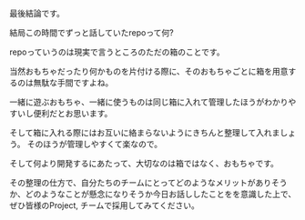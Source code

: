 最後結論です。

結局この時間でずっと話していたrepoって何?

repoっていうのは現実で言うところのただの箱のことです。

当然おもちゃだったり何かものを片付ける際に、そのおもちゃごとに箱を用意するのは無駄な手間ですよね。

一緒に遊ぶおもちゃ、一緒に使うものは同じ箱に入れて管理したほうがわかりやすいし便利だとお思います。

そして箱に入れる際にはお互いに絡まらないようにきちんと整理して入れましょう。
そのほうが管理しやすくて楽なので。

そして何より開発するにあたって、大切なのは箱ではなく、おもちゃです。

その整理の仕方で、自分たちのチームにとってどのようなメリットがありそうか、どのようなことが懸念になりそうか今日お話ししたことをを意識した上で、ぜひ皆様のProject, チームで採用してみてください。
